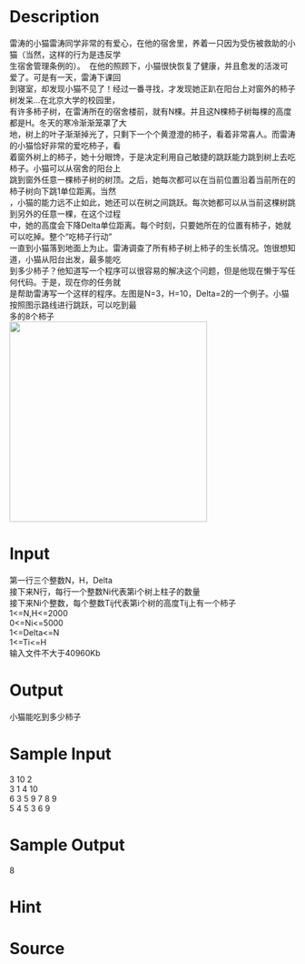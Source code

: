 
# Description

<div class="content"><div>雷涛的小猫雷涛同学非常的有爱心，在他的宿舍里，养着一只因为受伤被救助的小猫（当然，这样的行为是违反学</div>
<div>生宿舍管理条例的）。  在他的照顾下，小猫很快恢复了健康，并且愈发的活泼可爱了。可是有一天，雷涛下课回</div>
<div>到寝室，却发现小猫不见了！经过一番寻找，才发现她正趴在阳台上对窗外的柿子树发呆…在北京大学的校园里，</div>
<div>有许多柿子树，在雷涛所在的宿舍楼前，就有N棵。并且这N棵柿子树每棵的高度都是H。冬天的寒冷渐渐笼罩了大</div>
<div>地，树上的叶子渐渐掉光了，只剩下一个个黄澄澄的柿子，看着非常喜人。而雷涛的小猫恰好非常的爱吃柿子，看</div>
<div>着窗外树上的柿子，她十分眼馋，于是决定利用自己敏捷的跳跃能力跳到树上去吃柿子。小猫可以从宿舍的阳台上</div>
<div>跳到窗外任意一棵柿子树的树顶。之后，她每次都可以在当前位置沿着当前所在的柿子树向下跳1单位距离。当然</div>
<div>，小猫的能力远不止如此，她还可以在树之间跳跃。每次她都可以从当前这棵树跳到另外的任意一棵，在这个过程</div>
<div>中，她的高度会下降Delta单位距离。每个时刻，只要她所在的位置有柿子，她就可以吃掉。整个“吃柿子行动”</div>
<div>一直到小猫落到地面上为止。雷涛调查了所有柿子树上柿子的生长情况。饱很想知道，小猫从阳台出发，最多能吃</div>
<div>到多少柿子？他知道写一个程序可以很容易的解决这个问题，但是他现在懒于写任何代码。于是，现在你的任务就</div>
<div>是帮助雷涛写一个这样的程序。左图是N=3，H=10，Delta=2的一个例子。小猫按照图示路线进行跳跃，可以吃到最</div>
<div>多的8个柿子</div>
<div><img src="/source/bzoj/1270/img/aHR0cHM6Ly9seWRzeS5jb20vSnVkZ2VPbmxpbmUvdXBsb2FkLzIwMTgwMi8xMSgxKS5qcGc=.jpg" width="348" height="352" alt=""/></div></div>

# Input

<div class="content"><div>第一行三个整数N，H，Delta</div>
<div>接下来N行，每行一个整数Ni代表第i个树上柱子的数量</div>
<div>接下来Ni个整数，每个整数Tij代表第i个树的高度Tij上有一个柿子</div>
<div>
<div>1&lt;=N,H&lt;=2000</div>
<div>0&lt;=Ni&lt;=5000</div>
<div>1&lt;=Delta&lt;=N</div>
<div>1&lt;=Ti&lt;=H</div>
<div>输入文件不大于40960Kb</div>
</div></div>

# Output

<div class="content"><p>小猫能吃到多少柿子</p></div>

# Sample Input

<div class="content"><span class="sampledata">3 10 2<br/>
3 1 4 10<br/>
6 3 5 9 7 8 9<br/>
5 4 5 3 6 9</span></div>

# Sample Output

<div class="content"><span class="sampledata">8</span></div>

# Hint

<div class="content"><p></p></div>

# Source

<div class="content"><p><a href="problemset.php?search="></a></p></div>

